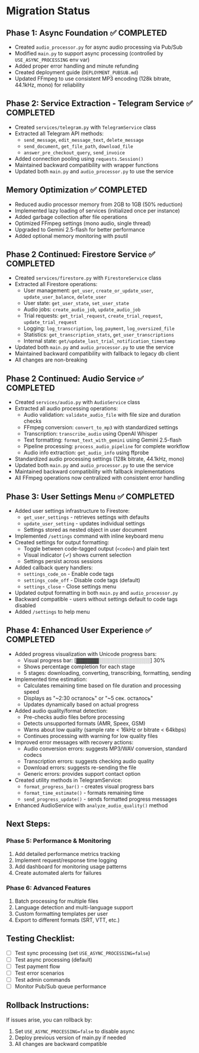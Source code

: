 # Migration Status

## Phase 1: Async Foundation ✅ COMPLETED
- Created `audio_processor.py` for async audio processing via Pub/Sub
- Modified `main.py` to support async processing (controlled by `USE_ASYNC_PROCESSING` env var)
- Added proper error handling and minute refunding
- Created deployment guide (`DEPLOYMENT_PUBSUB.md`)
- Updated FFmpeg to use consistent MP3 encoding (128k bitrate, 44.1kHz, mono) for reliability

## Phase 2: Service Extraction - Telegram Service ✅ COMPLETED
- Created `services/telegram.py` with `TelegramService` class
- Extracted all Telegram API methods:
  - `send_message`, `edit_message_text`, `delete_message`
  - `send_document`, `get_file_path`, `download_file`
  - `answer_pre_checkout_query`, `send_invoice`
- Added connection pooling using `requests.Session()`
- Maintained backward compatibility with wrapper functions
- Updated both `main.py` and `audio_processor.py` to use the service

## Memory Optimization ✅ COMPLETED
- Reduced audio processor memory from 2GB to 1GB (50% reduction)
- Implemented lazy loading of services (initialized once per instance)
- Added garbage collection after file operations
- Optimized FFmpeg settings (mono audio, single thread)
- Upgraded to Gemini 2.5-flash for better performance
- Added optional memory monitoring with psutil

## Phase 2 Continued: Firestore Service ✅ COMPLETED
- Created `services/firestore.py` with `FirestoreService` class
- Extracted all Firestore operations:
  - User management: `get_user`, `create_or_update_user`, `update_user_balance`, `delete_user`
  - User state: `get_user_state`, `set_user_state`
  - Audio jobs: `create_audio_job`, `update_audio_job`
  - Trial requests: `get_trial_request`, `create_trial_request`, `update_trial_request`
  - Logging: `log_transcription`, `log_payment`, `log_oversized_file`
  - Statistics: `get_transcription_stats`, `get_user_transcriptions`
  - Internal state: `get/update_last_trial_notification_timestamp`
- Updated both `main.py` and `audio_processor.py` to use the service
- Maintained backward compatibility with fallback to legacy db client
- All changes are non-breaking

## Phase 2 Continued: Audio Service ✅ COMPLETED
- Created `services/audio.py` with `AudioService` class
- Extracted all audio processing operations:
  - Audio validation: `validate_audio_file` with file size and duration checks
  - FFmpeg conversion: `convert_to_mp3` with standardized settings
  - Transcription: `transcribe_audio` using OpenAI Whisper
  - Text formatting: `format_text_with_gemini` using Gemini 2.5-flash
  - Pipeline processing: `process_audio_pipeline` for complete workflow
  - Audio info extraction: `get_audio_info` using ffprobe
- Standardized audio processing settings (128k bitrate, 44.1kHz, mono)
- Updated both `main.py` and `audio_processor.py` to use the service
- Maintained backward compatibility with fallback implementations
- All FFmpeg operations now centralized with consistent error handling

## Phase 3: User Settings Menu ✅ COMPLETED
- Added user settings infrastructure to Firestore:
  - `get_user_settings` - retrieves settings with defaults
  - `update_user_setting` - updates individual settings
  - Settings stored as nested object in user document
- Implemented `/settings` command with inline keyboard menu
- Created settings for output formatting:
  - Toggle between code-tagged output (`<code>`) and plain text
  - Visual indicator (✓) shows current selection
  - Settings persist across sessions
- Added callback query handlers:
  - `settings_code_on` - Enable code tags
  - `settings_code_off` - Disable code tags (default)
  - `settings_close` - Close settings menu
- Updated output formatting in both `main.py` and `audio_processor.py`
- Backward compatible - users without settings default to code tags disabled
- Added `/settings` to help menu

## Phase 4: Enhanced User Experience ✅ COMPLETED
- Added progress visualization with Unicode progress bars:
  - Visual progress bar: [▓▓▓▓▓▓░░░░░░░░░░░░░░] 30%
  - Shows percentage completion for each stage
  - 5 stages: downloading, converting, transcribing, formatting, sending
- Implemented time estimation:
  - Calculates remaining time based on file duration and processing speed
  - Displays as "~2:30 осталось" or "~5 сек. осталось"
  - Updates dynamically based on actual progress
- Added audio quality/format detection:
  - Pre-checks audio files before processing
  - Detects unsupported formats (AMR, Speex, GSM)
  - Warns about low quality (sample rate < 16kHz or bitrate < 64kbps)
  - Continues processing with warning for low quality files
- Improved error messages with recovery actions:
  - Audio conversion errors: suggests MP3/WAV conversion, standard codecs
  - Transcription errors: suggests checking audio quality
  - Download errors: suggests re-sending the file
  - Generic errors: provides support contact option
- Created utility methods in TelegramService:
  - `format_progress_bar()` - creates visual progress bars
  - `format_time_estimate()` - formats remaining time
  - `send_progress_update()` - sends formatted progress messages
- Enhanced AudioService with `analyze_audio_quality()` method

## Next Steps:

### Phase 5: Performance & Monitoring
1. Add detailed performance metrics tracking
2. Implement request/response time logging
3. Add dashboard for monitoring usage patterns
4. Create automated alerts for failures

### Phase 6: Advanced Features
1. Batch processing for multiple files
2. Language detection and multi-language support
3. Custom formatting templates per user
4. Export to different formats (SRT, VTT, etc.)

## Testing Checklist:
- [ ] Test sync processing (set `USE_ASYNC_PROCESSING=false`)
- [ ] Test async processing (default)
- [ ] Test payment flow
- [ ] Test error scenarios
- [ ] Test admin commands
- [ ] Monitor Pub/Sub queue performance

## Rollback Instructions:
If issues arise, you can rollback by:
1. Set `USE_ASYNC_PROCESSING=false` to disable async
2. Deploy previous version of main.py if needed
3. All changes are backward compatible